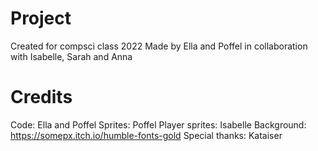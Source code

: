 # Project
Created for compsci class 2022
Made by Ella and Poffel in collaboration with Isabelle, Sarah and Anna

# Credits
Code: Ella and Poffel
Sprites: Poffel
Player sprites: Isabelle
Background: https://somepx.itch.io/humble-fonts-gold
Special thanks: Kataiser
